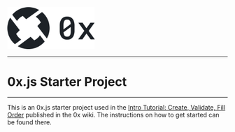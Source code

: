 <img src="https://github.com/0xProject/branding/blob/master/0x_Black_CMYK.png" width="200px" >

---

# 0x.js Starter Project
-----------------------

This is an 0x.js starter project used in the [Intro Tutorial: Create, Validate, Fill Order](https://0xproject.com/wiki#Intro-Tutorial:-Create,-Validate,-Fill-Order) published in the 0x wiki. The instructions on how to get started can be found there.
